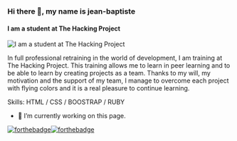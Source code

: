 ### Hi there 👋, my name is jean-baptiste
####  I am a student at The Hacking Project
![ I am a student at The Hacking Project](https://encrypted-tbn0.gstatic.com/images?q=tbn:ANd9GcTmpA2KJKK2fnwt7zaalMYHbz5SGhUV_S-a2wMnhD22Pv8QLfIng6vOatOyj0tfwPwZauw&usqp=CAU)

In full professional retraining in the world of development, I am training at The Hacking Project. This training allows me to learn in peer learning and to be able to learn by creating projects as a team. Thanks to my will, my motivation and the support of my team, I manage to overcome each project with flying colors and it is a real pleasure to continue learning.

Skills: HTML / CSS / BOOSTRAP / RUBY

- 🔭 I’m currently working on this page.  

[![forthebadge](https://forthebadge.com/images/badges/uses-html.svg)](https://forthebadge.com)[![forthebadge](https://forthebadge.com/images/badges/uses-css.svg)](https://forthebadge.com)
